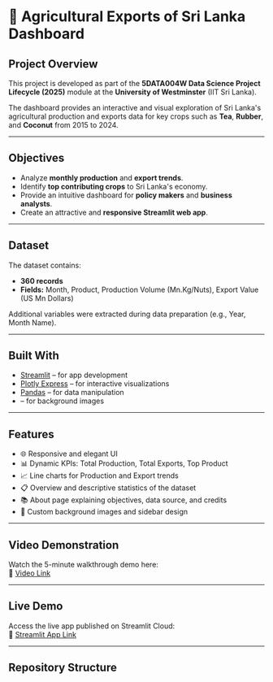 # 🌾 Agricultural Exports of Sri Lanka Dashboard

## Project Overview
This project is developed as part of the **5DATA004W Data Science Project Lifecycle (2025)** module at the **University of Westminster** (IIT Sri Lanka).

The dashboard provides an interactive and visual exploration of Sri Lanka's agricultural production and exports data for key crops such as **Tea**, **Rubber**, and **Coconut** from 2015 to 2024.

---

## Objectives
- Analyze **monthly production** and **export trends**.
- Identify **top contributing crops** to Sri Lanka's economy.
- Provide an intuitive dashboard for **policy makers** and **business analysts**.
- Create an attractive and **responsive Streamlit web app**.

---

## Dataset
The dataset contains:
- **360 records** 
- **Fields:** Month, Product, Production Volume (Mn.Kg/Nuts), Export Value (US Mn Dollars)

Additional variables were extracted during data preparation (e.g., Year, Month Name).

---

## Built With
- [Streamlit](https://streamlit.io/) – for app development
- [Plotly Express](https://plotly.com/python/plotly-express/) – for interactive visualizations
- [Pandas](https://pandas.pydata.org/) – for data manipulation
-  – for background images

---

## Features
- 🌐 Responsive and elegant UI
- 📊 Dynamic KPIs: Total Production, Total Exports, Top Product
- 📈 Line charts for Production and Export trends
- 📋 Overview and descriptive statistics of the dataset
- 📚 About page explaining objectives, data source, and credits
- 🎨 Custom background images and sidebar design

---

## Video Demonstration
Watch the 5-minute walkthrough demo here:  
🔗 [Video Link](https://your-youtube-video-link-here.com)

---

## Live Demo
Access the live app published on Streamlit Cloud:  
🔗 [Streamlit App Link](https://your-streamlit-app-link-here.com)

---

## Repository Structure
